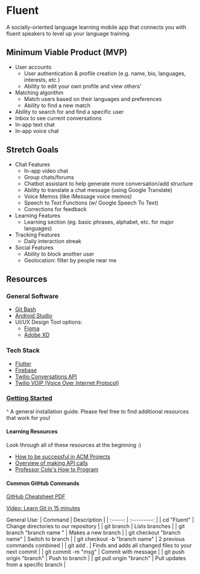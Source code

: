 # Fluent
A socially-oriented language learning mobile app that connects you with fluent speakers to level up your language training.

## Minimum Viable Product (MVP)
- User accounts
  * User authentication & profile creation (e.g. name, bio, languages, interests, etc.)
  * Ability to edit your own profile and view others'
- Matching algorithm
  * Match users based on their languages and preferences
  * Ability to find a new match
- Ability to search for and find a specific user
- Inbox to see current conversations
- In-app text chat
- In-app voice chat

## Stretch Goals
- Chat Features
  * In-app video chat
  * Group chats/forums
  * Chatbot assistant to help generate more conversation/add structure
  * Ability to translate a chat message (using Google Translate)
  * Voice Memos (like iMessage voice memos)
  * Speech to Text Functions (w/ Google Speech To Text)
  * Corrections for feedback
- Learning Features
  * Learning section (eg. basic phrases, alphabet, etc. for major languages)
- Tracking Features
  * Daily interaction streak
- Social Features
  * Ability to block another user
  * Geolocation: filter by people near me
  
## Resources
### General Software
- [Git Bash](https://git-scm.com/downloads) 
- [Android Studio](https://developer.android.com/studio)
- UI/UX Design Tool options: 
  * [Figma](https://www.figma.com/)
  * [Adobe XD](https://www.adobe.com/products/xd.html)

### Tech Stack
- [Flutter](https://flutter.dev/)
- [Firebase](https://firebase.google.com/)
- [Twilio Conversations API](https://www.twilio.com/conversations-api)
- [Twilio VOIP (Voice Over Internet Protocol)](https://www.twilio.com/client)

### [Getting Started](https://docs.google.com/document/d/17Tu3zG0fuDVQO7FjPYxGqbTPvIRuphNbcDw4orascy8/edit?usp=sharing)
^ A general installation guide. Please feel free to find additional resources that work for you!

#### Learning Resources
Look through all of these resources at the beginning :)
- [How to be successful in ACM Projects](https://docs.google.com/document/d/1mRIWzmfmJO3MCsvR9vr6VI94GnVYtHqZiq4sqMd3fic/edit?usp=sharing)
- [Overview of making API calls](https://snipcart.com/blog/apis-integration-usage-benefits)
- [Professor Cole's How to Program](https://personal.utdallas.edu/~jxc064000/HowToProgram.html)

#### Common GitHub Commands
[GitHub Cheatsheet PDF](https://education.github.com/git-cheat-sheet-education.pdf)

[Video: Learn Git in 15 minutes](https://youtu.be/USjZcfj8yxE)

General Use:
| Command | Description |
| :-----: | :---------: |
| cd "Fluent" | Change directories to our repository |
| git branch | Lists branches |
| git branch "branch name " | Makes a new branch |
| git checkout "branch name" | Switch to branch |
| git checkout -b "branch name" | 2 previous commands combined |
| git add . | Finds and adds all changed files to your next commit |
| git commit -m "msg" | Commit with message |
| git push origin "branch" | Push to branch |
| git pull origin "branch" | Pull updates from a specific branch |

